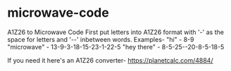 # microwave-code
A1Z26 to Microwave Code
First put letters into A1Z26 format with '-' as the space for letters and '--' inbetween words.
Examples-
"hi" - 8-9
"microwave" - 13-9-3-18-15-23-1-22-5
"hey there" - 8-5-25--20-8-5-18-5

If you need it here's an A1Z26 converter- https://planetcalc.com/4884/
